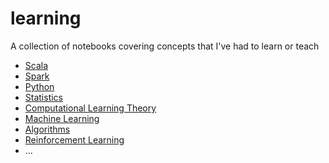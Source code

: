 # learning
A collection of notebooks covering concepts that I've had to learn or teach
- [Scala](scala)
- [Spark](spark)
- [Python](python)
- [Statistics](statistics)
- [Computational Learning Theory](computational-learning-theory)
- [Machine Learning](machine-learning)
- [Algorithms](algorithms)
- [Reinforcement Learning](reinforcement-learning)
- ...
